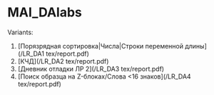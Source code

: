 # MAI_DAlabs

Variants:
1. [Порязрядная сортировка|Числа|Строки переменной длины](/LR_DA1 tex/report.pdf)
2. [КЧД](/LR_DA2 tex/report.pdf)
3. [Дневник отладки ЛР 2](/LR_DA3 tex/report.pdf)
4. [Поиск образца на Z-блоках/Слова <16 знаков](/LR_DA4 tex/report.pdf)
